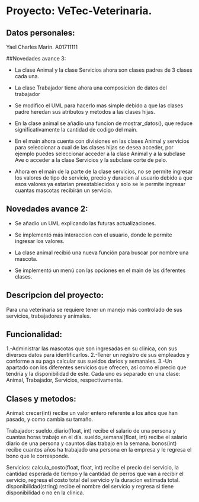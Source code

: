 # Proyecto: VeTec-Veterinaria.

## Datos personales:
Yael Charles Marin.
A01711111

##Novedades avance 3:
- La clase Animal y la clase Servicios ahora son clases padres de 3 clases cada una.

- La clase Trabajador tiene ahora una composicion de datos del trabajador

- Se modifico el UML para hacerlo mas simple debido a que las clases padre heredan sus atributos y metodos a las clases hijas.

- En la clase animal se añadio una funcion de mostrar_datos(), que reduce significativamente la cantidad de codigo del main.

- En el main ahora cuenta con divisiones en las clases Animal y servicios para seleccionar a cual de las clases hijas se desea acceder, por ejemplo puedes seleccionar acceder a la clase Animal y a la subclase Ave o acceder a la clase Servicios y la subclase corte de pelo.

- Ahora en el main de la parte de la clase servicios, no se permite ingresar los valores de tipo de servicio, precio y duracion al usuario debido a que esos valores ya estarían preestablecidos y solo se le permite ingresar cuantas mascotas recibirán un servicio.

## Novedades avance 2:
- Se añadio un UML explicando las futuras actualizaciones.

- Se implementó más interaccion con el usuario, donde le permite ingresar los valores.

- La clase animal recibió una nueva función para buscar por nombre una mascota.

- Se implementó un menú con las opciones en el main de las diferentes clases.

## Descripcion del proyecto:
Para una veterinaria se requiere tener un manejo más controlado de sus servicios, trabajadores y animales.

## Funcionalidad:
1.-Administrar las mascotas que son ingresadas en su clinica, con sus diversos datos para identificarlos.
2.-Tener un registro de sus empleados y conforme a su paga calcular sus sueldos darios y semanales.
3.-Un apartado con los diferentes servicios que ofrecen, así como el precio que tendría y la disponibilidad de este.
Cada uno es separado en una clase: Animal, Trabajador, Servicios, respectivamente. 

## Clases y metodos:
Animal: crecer(int) recibe un valor entero referente a los años que han pasado, y como cambia su tamaño.

Trabajador: sueldo_diario(float, int) recibe el salario de una persona y cuantas horas trabajo en el día.
            sueldo_semanal(float, int) recibe el salario diario de una persona y cauntos dias trabajo en la semana.
            bonos(int) recibe cuantos años ha trabajado una persona en la empresa y le regresa el bono que le corresponde.
            
Servicios: calcula_costo(float, float, int) recibe el precio del servicio, la cantidad esperada de tiempo y la cantidad de perros que van a recibir el servicio, regresa el costo total del servicio y la duracion estimada total.
            disponibilidad(string) recibe el nombre del servicio y regresa si tiene disponibilidad o no en la clinica.


